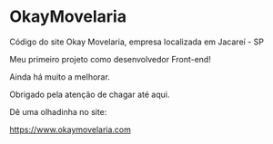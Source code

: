 # OkayMovelaria
Código do site Okay Movelaria, empresa localizada em Jacareí - SP

Meu primeiro projeto como desenvolvedor Front-end!

Ainda há muito a melhorar.

Obrigado pela atenção de chagar até aqui.

Dê uma olhadinha no site:

https://www.okaymovelaria.com
